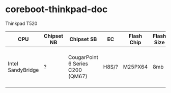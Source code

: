 coreboot-thinkpad-doc
=====================

Thinkpad T520 

| CPU | Chipset NB | Chipset SB | EC | Flash Chip | Flash Size | Flash Location |
| ---------- | ---------- | ---------- | ---------- | ---------- | ---------- | ---------- |
| Intel SandyBridge | ? | CougarPoint 6 Series C200 (QM67) | H8S/? | M25PX64 | 8mb | On the right/down of the touchpad. Upper side! |